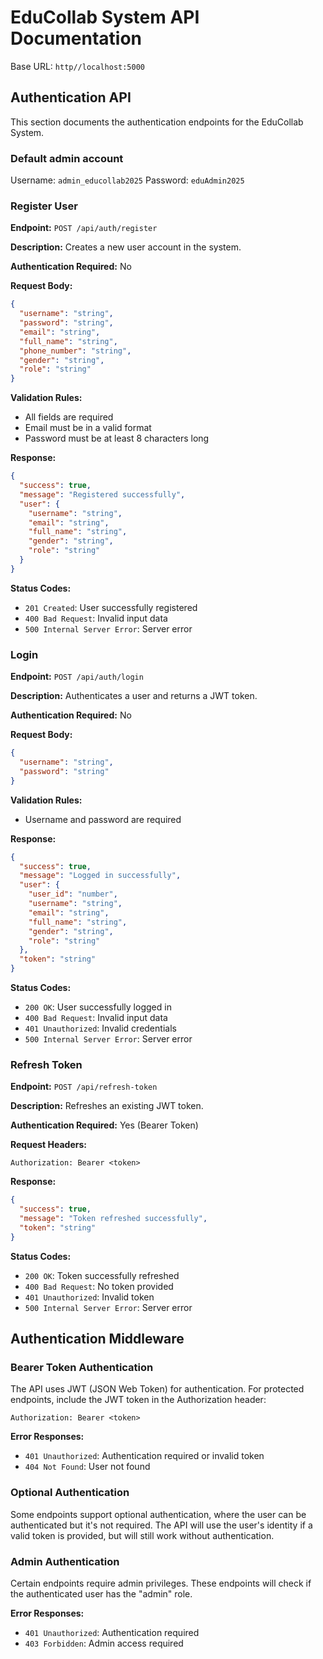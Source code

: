 # EduCollab System API Documentation

Base URL: `http//localhost:5000`

## Authentication API

This section documents the authentication endpoints for the EduCollab System.

### Default admin account

Username: `admin_educollab2025`
Password: `eduAdmin2025`

### Register User

**Endpoint:** `POST /api/auth/register`

**Description:** Creates a new user account in the system.

**Authentication Required:** No

**Request Body:**
```json
{
  "username": "string",
  "password": "string",
  "email": "string",
  "full_name": "string",
  "phone_number": "string",
  "gender": "string",
  "role": "string"
}
```

**Validation Rules:**
- All fields are required
- Email must be in a valid format
- Password must be at least 8 characters long

**Response:**
```json
{
  "success": true,
  "message": "Registered successfully",
  "user": {
    "username": "string",
    "email": "string",
    "full_name": "string",
    "gender": "string",
    "role": "string"
  }
}
```

**Status Codes:**
- `201 Created`: User successfully registered
- `400 Bad Request`: Invalid input data
- `500 Internal Server Error`: Server error

### Login

**Endpoint:** `POST /api/auth/login`

**Description:** Authenticates a user and returns a JWT token.

**Authentication Required:** No

**Request Body:**
```json
{
  "username": "string",
  "password": "string"
}
```

**Validation Rules:**
- Username and password are required

**Response:**
```json
{
  "success": true,
  "message": "Logged in successfully",
  "user": {
    "user_id": "number",
    "username": "string",
    "email": "string",
    "full_name": "string",
    "gender": "string",
    "role": "string"
  },
  "token": "string"
}
```

**Status Codes:**
- `200 OK`: User successfully logged in
- `400 Bad Request`: Invalid input data
- `401 Unauthorized`: Invalid credentials
- `500 Internal Server Error`: Server error

### Refresh Token

**Endpoint:** `POST /api/refresh-token`

**Description:** Refreshes an existing JWT token.

**Authentication Required:** Yes (Bearer Token)

**Request Headers:**
```
Authorization: Bearer <token>
```

**Response:**
```json
{
  "success": true,
  "message": "Token refreshed successfully",
  "token": "string"
}
```

**Status Codes:**
- `200 OK`: Token successfully refreshed
- `400 Bad Request`: No token provided
- `401 Unauthorized`: Invalid token
- `500 Internal Server Error`: Server error

## Authentication Middleware

### Bearer Token Authentication

The API uses JWT (JSON Web Token) for authentication. For protected endpoints, include the JWT token in the Authorization header:

```
Authorization: Bearer <token>
```

**Error Responses:**
- `401 Unauthorized`: Authentication required or invalid token
- `404 Not Found`: User not found

### Optional Authentication

Some endpoints support optional authentication, where the user can be authenticated but it's not required. The API will use the user's identity if a valid token is provided, but will still work without authentication.

### Admin Authentication

Certain endpoints require admin privileges. These endpoints will check if the authenticated user has the "admin" role.

**Error Responses:**
- `401 Unauthorized`: Authentication required
- `403 Forbidden`: Admin access required